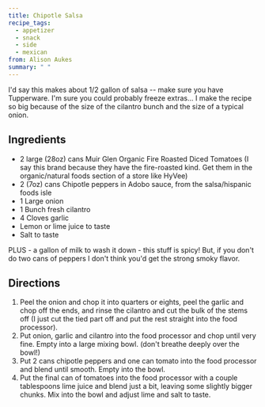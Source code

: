 ```yaml
---
title: Chipotle Salsa
recipe_tags:
  - appetizer
  - snack
  - side
  - mexican
from: Alison Aukes
summary: " "
---
```



I'd say this makes about 1/2 gallon of salsa -- make sure you have Tupperware. I'm sure you could probably freeze extras... I make the recipe so big because of the size of the cilantro bunch and the size of a typical onion.

## Ingredients

-   2 large (28oz) cans Muir Glen Organic Fire Roasted Diced Tomatoes (I say this brand because they have the fire-roasted kind. Get them in the organic/natural foods section of a store like HyVee)
-   2 (7oz) cans Chipotle peppers in Adobo sauce, from the salsa/hispanic foods isle
-   1 Large onion
-   1 Bunch fresh cilantro
-   4 Cloves garlic
-   Lemon or lime juice to taste
-   Salt to taste

PLUS - a gallon of milk to wash it down - this stuff is spicy! But, if you don't do two cans of peppers I don't think you'd get the strong smoky flavor.

## Directions

1.  Peel the onion and chop it into quarters or eights, peel the garlic and chop off the ends, and rinse the cilantro and cut the bulk of the stems off (I just cut the tied part off and put the rest straight into the food processor).
2.  Put onion, garlic and cilantro into the food processor and chop until very fine. Empty into a large mixing bowl. (don't breathe deeply over the bowl!)
3.  Put 2 cans chipotle peppers and one can tomato into the food processor and blend until smooth. Empty into the bowl.
4.  Put the final can of tomatoes into the food processor with a couple tablespoons lime juice and blend just a bit, leaving some slightly bigger chunks. Mix into the bowl and adjust lime and salt to taste.
